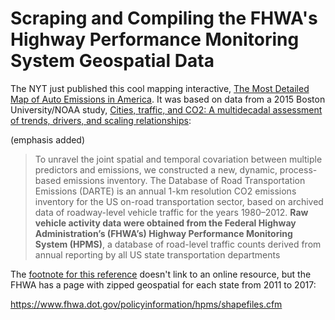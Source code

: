 # Scraping and Compiling the FHWA's Highway Performance Monitoring System Geospatial Data


The NYT just published this cool mapping interactive, [The Most Detailed Map of
Auto Emissions in America](https://www.nytimes.com/interactive/2019/10/10/climate/driving-emissions-map.html). It was based on data from a 2015 Boston University/NOAA study, [Cities, traffic, and CO2: A multidecadal assessment of trends, drivers, and scaling relationships](https://www.pnas.org/content/112/16/4999):

(emphasis added)

> To unravel the joint spatial and temporal covariation between multiple predictors and emissions, we constructed a new, dynamic, process-based emissions inventory. The Database of Road Transportation Emissions (DARTE) is an annual 1-km resolution CO2 emissions inventory for the US on-road transportation sector, based on archived data of roadway-level vehicle traffic for the years 1980–2012. **Raw vehicle activity data were obtained from the Federal Highway Administration’s (FHWA’s) Highway Performance Monitoring System (HPMS)**, a database of road-level traffic counts derived from annual reporting by all US state transportation departments

The [footnote for this reference](https://www.pnas.org/content/112/16/4999#ref-32) doesn't link to an online resource, but the FHWA has a page with zipped geospatial for each state from 2011 to 2017:

https://www.fhwa.dot.gov/policyinformation/hpms/shapefiles.cfm
